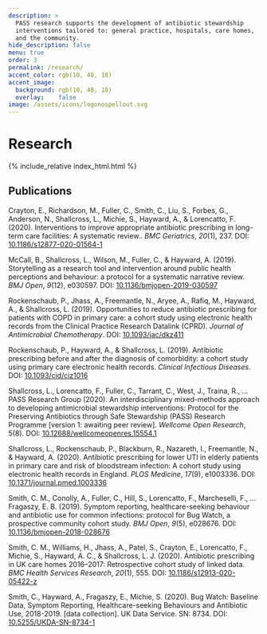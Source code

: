 ```yaml
---
description: >
  PASS research supports the development of antibiotic stewardship
  interventions tailored to: general practice, hospitals, care homes,
  and the community.
hide_description: false
menu: true
order: 3
permalink: /research/
accent_color: rgb(10, 48, 18)
accent_image:
  background: rgb(10, 48, 18)
  overlay:    false
image: /assets/icons/logonospellout.svg
---
```


# Research

{% include_relative index_html.html %}


## Publications

<div class='references'>

<p id="Crayton2020">Crayton, E., Richardson, M., Fuller, C., Smith, C., Liu, S., Forbes, G., Anderson, N., Shallcross, L., Michie, S., Hayward, A., & Lorencatto, F. (2020). Interventions to improve appropriate antibiotic prescribing in long-term care facilities: A systematic review.. <i>BMC Geriatrics</i>, <i>20</i>(1), 237. DOI: <a target="_blank" href="https://doi.org/10.1186/s12877-020-01564-1">10.1186/s12877-020-01564-1</a></p>

<p id="McCall2019">McCall, B., Shallcross, L., Wilson, M., Fuller, C., &amp; Hayward, A. (2019). Storytelling as a research tool and intervention around public health perceptions and behaviour: a
protocol for a systematic narrative review. <i>BMJ Open</i>, <i>9</i>(12),
e030597. DOI: <a target="_blank" href="https://doi.org/10.1136/bmjopen-2019-030597">10.1136/bmjopen-2019-030597</a></p>

<p id="Rockenshaub2019a">Rockenschaub, P., Jhass, A., Freemantle, N., Aryee, A., Rafiq, M., Hayward, A., &amp; Shallcross, L. (2019). Opportunities to reduce antibiotic prescribing for patients with COPD in primary care: a cohort study using electronic health records from the Clinical Practice Research Datalink
(CPRD). <i>Journal of Antimicrobial Chemotherapy</i>. DOI: <a target="_blank" href="https://doi.org/10.1093/jac/dkz411">10.1093/jac/dkz411</a></p>

<p id="Rockenshaub2019b">Rockenschaub, P., Hayward, A., &amp; Shallcross, L. (2019). Antibiotic prescribing before and after the diagnosis of comorbidity: a cohort study using primary care electronic health
records. <i>Clinical Infectious Diseases</i>. DOI: <a target="_blank" href="https://doi.org/10.1093/cid/ciz1016">10.1093/cid/ciz1016</a></p>

<p id="Shallcross2020">Shallcross, L., Lorencatto, F., Fuller, C., Tarrant, C., West, J., Traina, R., … PASS Research Group (2020). An interdisciplinary mixed-methods approach to developing antimicrobial stewardship interventions: Protocol for the Preserving Antibiotics through Safe Stewardship (PASS) Research Programme [version 1: awaiting peer review]. <i>Wellcome Open Research</i>, 5(8). DOI: <a target="_blank" href="https://doi.org/10.12688/wellcomeopenres.15554.1">10.12688/wellcomeopenres.15554.1</a></p>

<p id="Shallcross2020b">Shallcross, L., Rockenschaub, P., Blackburn, R., Nazareth, I., Freemantle, N., & Hayward, A. (2020). Antibiotic prescribing for lower UTI in elderly patients in primary care and risk of bloodstream infection: A cohort study using electronic health records in England. <i>PLOS Medicine</i>, <i>17</i>(9), e1003336. DOI: <a target="_blank" href="https://doi.org/10.1371/journal.pmed.1003336">10.1371/journal.pmed.1003336</a></p>

<p id="Smith2018">Smith, C. M., Conolly, A., Fuller, C., Hill, S., Lorencatto, F., Marcheselli, F., … Fragaszy, E. B. (2019). Symptom reporting, healthcare-seeking behaviour and antibiotic use for common infections: protocol for Bug Watch, a prospective community cohort
study. <i>BMJ Open</i>, <i>9</i>(5), e028676. DOI: <a target="_blank" href="https://doi.org/10.1136/bmjopen-2018-028676">10.1136/bmjopen-2018-028676</a></p>

<p id="Smith2020">Smith, C. M., Williams, H., Jhass, A., Patel, S., Crayton, E., Lorencatto, F., Michie, S., Hayward, A. C., & Shallcross, L. J. (2020). Antibiotic prescribing in UK care homes 2016–2017: Retrospective cohort study of linked data. <i>BMC Health Services Research</i>, <i>20</i>(1), 555. DOI: <a target="_blank" href="https://doi.org/10.1186/s12913-020-05422-z">10.1186/s12913-020-05422-z</a></p>

<p id="Smith2020b">Smith, C., Hayward, A., Fragaszy, E., Michie, S. (2020). Bug Watch: Baseline Data, Symptom Reporting, Healthcare-seeking Behaviours and Antibiotic Use, 2018-2019. [data collection]. UK Data Service. SN: 8734. DOI: <a target="_blank" href="https://doi.org/10.5255/UKDA-SN-8734-1">10.5255/UKDA-SN-8734-1</a></p>

</div>
 


<script>
const details = document.querySelectorAll("details");

// Add the onclick listeners.
details.forEach((targetDetail) => {
  targetDetail.addEventListener("click", () => {
    // Close all the details that are not targetDetail.
    details.forEach((detail) => {
      if (detail !== targetDetail) {
        detail.removeAttribute("open");
      }
    });
  });
});</script>